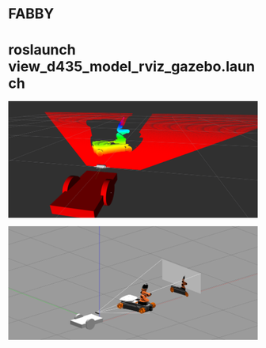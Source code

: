 # FABBY

# roslaunch view_d435_model_rviz_gazebo.launch
![Alt text](/screenshot/1.png?raw=true "Rviz view")

![Alt text](/screenshot/2.png?raw=true "gazebo View")
